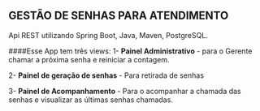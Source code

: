 ## GESTÃO DE SENHAS PARA ATENDIMENTO

Api REST utilizando Spring Boot, Java, Maven, PostgreSQL.

####Esse App tem três views:
1- **Painel Administrativo** - para o Gerente chamar a próxima senha  e reiniciar a contagem.

2- **Painel de geração de senhas** - Para retirada de senhas

3- **Painel de Acompanhamento** - Para o acompanhar a chamada das senhas e visualizar as últimas senhas chamadas.



   
   